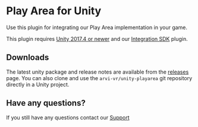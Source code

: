 # Play Area for Unity
Use this plugin for integrating our Play Area implementation in your game.

This plugin requires [Unity 2017.4 or newer](//unity3d.com/get-unity/download) and our [Integration SDK](//github.com/arvi-vr/unity-integration) plugin.

## Downloads
The latest unity package and release notes are available from the [releases](//github.com/arvi-vr/unity-playarea/releases) page. You can also clone and use the `arvi-vr/unity-playarea` git repository directly in a Unity project.

## Have any questions?
If you still have any questions contact our [Support](mailto:vr.support@arvilab.com)
